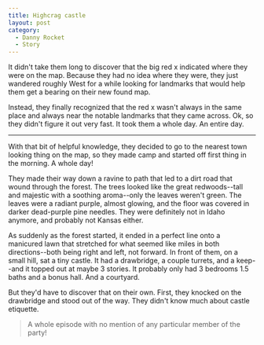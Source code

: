 ```yaml
---
title: Highcrag castle
layout: post
category:
  - Danny Rocket
  - Story
---
```

It didn't take them long to discover that the big red x indicated where they were on the map. Because they had no idea where they were, they just wandered roughly West for a while looking for landmarks that would help them get a bearing on their new found map.

Instead, they finally recognized that the red x wasn't always in the same place and always near the notable landmarks that they came across. Ok, so they didn't figure it out very fast. It took them a whole day. An entire day.

* * *

With that bit of helpful knowledge, they decided to go to the nearest town looking thing on the map, so they made camp and started off first thing in the morning. A whole day!

They made their way down a ravine to path that led to a dirt road that wound through the forest. The trees looked like the great redwoods--tall and majestic with a soothing aroma--only the leaves weren't green. The leaves were a radiant purple, almost glowing, and the floor was covered in darker dead-purple pine needles. They were definitely not in Idaho anymore, and probably not Kansas either.

As suddenly as the forest started, it ended in a perfect line onto a manicured lawn that stretched for what seemed like miles in both directions--both being right and left, not forward. In front of them, on a small hill, sat a tiny castle. It had a drawbridge, a couple turrets, and a keep--and it topped out at maybe 3 stories. It probably only had 3 bedrooms 1.5 baths and a bonus hall. And a courtyard.

But they'd have to discover that on their own. First, they knocked on the drawbridge and stood out of the way. They didn't know much about castle etiquette.

> A whole episode with no mention of any particular member of the party!